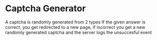 # Captcha Generator

A captcha is randomly generated from 2 types
If the given answer is correct, you get redirected to a new page, if incorrect you get a new randomly generated captcha
and the server logs the unsuccesful event